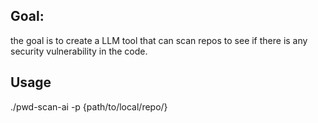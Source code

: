 ## Goal:
the goal is to create a LLM tool that can scan repos to see if there is any security vulnerability in the code.
## Usage
./pwd-scan-ai -p {path/to/local/repo/}
